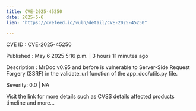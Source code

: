 ```yaml
---
title: CVE-2025-45250
date: 2025-5-6
lien: "https://cvefeed.io/vuln/detail/CVE-2025-45250"

---
```


CVE ID : CVE-2025-45250

Published :  May 6
2025
5:16 p.m. | 3 hours
11 minutes ago

Description : MrDoc v0.95 and before is vulnerable to Server-Side Request Forgery (SSRF) in the validate_url function of the app_doc/utils.py file.

Severity: 0.0 | NA

Visit the link for more details
such as CVSS details
affected products
timeline
and more...
